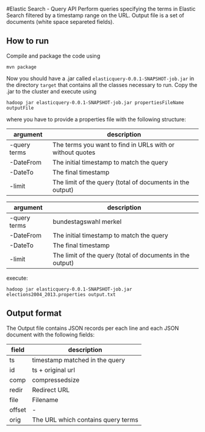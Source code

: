 #Elastic Search - Query API
Perform queries specifying the terms in Elastic Search filtered by a timestamp range on the URL.
Output file is a set of documents (white space separeted fields).

## How to run

Compile and package the code using

    mvn package

Now you should have a .jar called `elasticquery-0.0.1-SNAPSHOT-job.jar`
in the directory `target` that contains all the classes necessary to run. Copy
the .jar to the cluster and execute using 

    hadoop jar elasticquery-0.0.1-SNAPSHOT-job.jar propertiesFileName outputFile

where you have to provide a properties file with the following structure:

| argument     | description                                              |
|--------------|----------------------------------------------------------|
| -query terms | The terms you want to find in URLs with or without quotes|
| -DateFrom    | The initial timestamp to match the query                 |
| -DateTo      | The final timestamp                                      |
| -limit       | The limit of the query (total of documents in the output)|

| argument     | description                                              |
|--------------|----------------------------------------------------------|
| -query terms | bundestagswahl merkel                                    |
| -DateFrom    | The initial timestamp to match the query                 |
| -DateTo      | The final timestamp                                      |
| -limit       | The limit of the query (total of documents in the output)|
execute:

    hadoop jar elasticquery-0.0.1-SNAPSHOT-job.jar elections2004_2013.properties output.txt

## Output format

The Output file contains JSON records per each line and each JSON document with
the following fields:

| field | description                                          |
|-------|------------------------------------------------------|
|ts     | timestamp matched in the query 											 |
|id     | ts + original url                                    |
|comp   | compressedsize                                       |
|redir  | Redirect URL                                         |
|file   | Filename                                             |
|offset | -                                                    |
|orig   | The URL which contains query terms                   |


